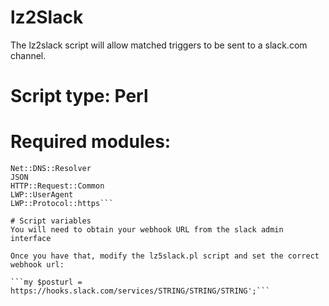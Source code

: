 # lz2Slack
The lz2slack script will allow matched triggers to be sent to a slack.com channel.

# Script type: Perl
# Required modules:
```File::Sync
Net::DNS::Resolver
JSON
HTTP::Request::Common
LWP::UserAgent
LWP::Protocol::https```

# Script variables
You will need to obtain your webhook URL from the slack admin interface

Once you have that, modify the lz5slack.pl script and set the correct webhook url:

```my $posturl = https://hooks.slack.com/services/STRING/STRING/STRING';```
